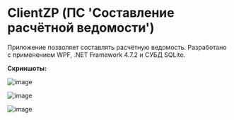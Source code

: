 # ClientZP (ПС 'Составление расчётной ведомости')
Приложение позволяет составлять расчётную ведомость.
Разработано с применением WPF, .NET Framework 4.7.2 и СУБД SQLite.

**Скриншоты:**

![image](https://github.com/loyvsc/ClientZP/assets/119746866/f5058ea2-f224-4cf5-a7a1-c34567b63eb5)

![image](https://github.com/loyvsc/ClientZP/assets/119746866/1d14385b-d2a8-4ef1-8875-9f80bc934dbc)

![image](https://github.com/loyvsc/ClientZP/assets/119746866/053b48c1-95cd-4711-8bf5-1960b0e3ae30)
